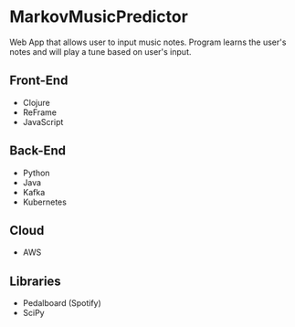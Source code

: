 # MarkovMusicPredictor
Web App that allows user to input music notes. Program learns the user's notes and will play a tune based on user's input. 

## Front-End
* Clojure
* ReFrame
* JavaScript

## Back-End
* Python
* Java
* Kafka
* Kubernetes

## Cloud
* AWS

## Libraries
* Pedalboard (Spotify) 
* SciPy

